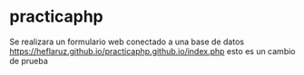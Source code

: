# practicaphp
Se realizara un formulario web conectado a una base de datos
https://heflaruz.github.io/practicaphp.github.io/index.php
esto es un cambio de prueba

